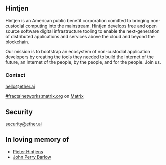 ## Hintjen


Hintjen is an American public benefit corporation comitted to bringing non-custodial computing into the mainstream. Hintjen develops free and open source software digital infrastructure tooling to enable the next-generation of distributed applications and services above the cloud and beyond the blockchain.

Our mission is to bootstrap an ecosystem of non-custodial application developers by creating the tools they needed to build the Internet of the future, an Internet of the people, by the people, and for the people. Join us.


### Contact
hello@ether.ai

[#fractalnetworks:matrix.org](https://matrix.to/#/#fractalnetworks:matrix.org) on [Matrix](https://matrix.org)

## Security
security@ether.ai

## In loving memory of 
- [Pieter Hintjens](https://youtu.be/36bKE_JsHZs?si=sUybJMKLhFZADCUC&t=129) 
- [John Perry Barlow](https://youtu.be/4XCg3j9jY6A?si=MVMqvmdh6nnqZ-ji&t=56)
